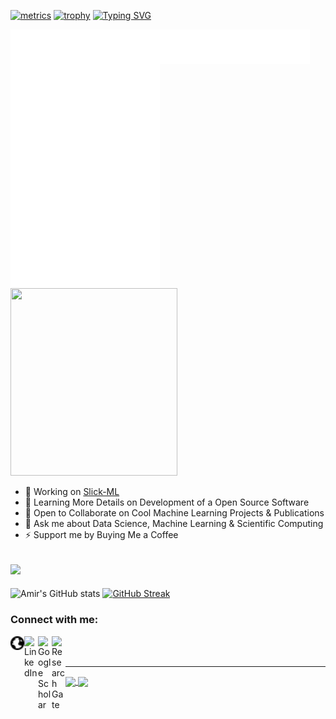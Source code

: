 [![metrics](https://github.com/amirhessam88/amirhessam88/actions/workflows/metrics.yml/badge.svg?branch=master)](https://github.com/amirhessam88/amirhessam88/actions/workflows/metrics.yml)
[![trophy](https://github-profile-trophy.vercel.app/?username=amirhessam88&theme=onedark&column=7&margin-w=15&margin-h=15)](https://github.com/ryo-ma/github-profile-trophy&theme=dark)
[![Typing SVG](https://readme-typing-svg.herokuapp.com?font=Fira+Code&size=22&duration=3000&pause=1000&color=5F7FFF&center=true&vCenter=true&width=600&lines=Machine+Learning+Engineer;Software+Engineer;Open+Source+Contributor)](https://git.io/typing-svg)


<a href="https://metrics.lecoq.io/about/amirhessam88"><img src="assets/metrics_left.svg" align="left" width="47.5%"></img></a>
<a href="https://metrics.lecoq.io/about/amirhessam88"><img src="assets/metrics_right.svg" align="left" width="47.5%"></img></a>


<img src="assets/banner.gif" width="267" height="300"/>

- 🔭 Working on [Slick-ML](https://github.com/slickml/slick-ml)
- 🌱 Learning More Details on Development of a Open Source Software
- 👯 Open to Collaborate on Cool Machine Learning Projects & Publications
- 💬 Ask me about Data Science, Machine Learning & Scientific Computing
- ⚡ Support me by Buying Me a Coffee 

<a href="https://www.buymeacoffee.com/amirhessam"><img src="https://img.buymeacoffee.com/button-api/?text=Buy me a coffee&emoji=&slug=amirhessam&button_colour=5F7FFF&font_colour=ffffff&font_family=Cookie&outline_colour=000000&coffee_colour=FFDD00"></a>
---

![Amir's GitHub stats](https://github-readme-stats.vercel.app/api?username=amirhessam88&show_icons=true&theme=tokyonight&hide_border=true&count_private=true&include_all_commits=true&custom_title=Amir's%20GitHub%20Stats)
[![GitHub Streak](https://github-readme-streak-stats.herokuapp.com/?user=amirhessam88&theme=tokyonight&hide_border=true)](https://git.io/streak-stats)

### Connect with me:
[<img align="left" alt="Website" width="22px" src="https://raw.githubusercontent.com/iconic/open-iconic/master/svg/globe.svg" />][website]
[<img align="left" alt="LinkedIn" width="22px" src="https://cdn.jsdelivr.net/npm/simple-icons@v3/icons/linkedin.svg" />][linkedin]
[<img align="left" alt="Google Scholar" width="22px" src="https://cdn.jsdelivr.net/npm/simple-icons@v3/icons/googlescholar.svg" />][gscholar]
[<img align="left" alt="Research Gate" width="22px" src="https://cdn.jsdelivr.net/npm/simple-icons@v3/icons/researchgate.svg" />][rgate]

<br />
<br />



<!--
[![Top Langs](https://github-readme-stats.vercel.app/api/top-langs/?username=amirhessam88)](https://github.com/anuraghazra/github-readme-stats)
-->

---
<!--
<img align="left" alt="amirhessam88's Github Stats" src="https://github-readme-stats.vercel.app/api?username=amirhessam88&theme=highcontrast&show_icons=true&hide_border=true" />
-->


<!-- <a href="https://www.amirhessam.com">
  <img align="center" src="https://github-readme-stats.vercel.app/api?username=amirhessam88&show_icons=true&include_all_commits=true&theme=highcontrast" alt="Amir's Github Stats" />
</a> -->


<a href="https://github.com/slickml/slickml">
  <img align="center" src="https://github-readme-stats.vercel.app/api/pin/?username=amirhessam88&repo=slick-ml&theme=highcontrast" />
</a>

<a href="https://amirhessam88.github.io">
  <img align="center" src="https://github-readme-stats.vercel.app/api/pin/?username=amirhessam88&repo=amirhessam88.github.io&theme=highcontrast" />
</a>    






[website]: https://www.amirhessam.com/
[linkedin]: https://www.linkedin.com/in/amirhessam/
[gscholar]: https://scholar.google.com/citations?user=CnHZjFAAAAAJ&hl=en/
[rgate]: https://www.researchgate.net/profile/Amirhessam_Tahmassebi/
[python]: https://www.python.org/
[git]: https://git-scm.com/
[github]: https://www.github.com/
[bash]: https://www.gnu.org/software/bash/
[opensuse]: https://www.opensuse.org/
[jupyter]: https://jupyter.org/
[pandas]: https://pandas.pydata.org/
[tensorflow]: https://www.tensorflow.org/
[pytorch]: https://pytorch.org/
[keras]: https://keras.io/
[vim]: https://www.vim.org/download.php


<br />
<br />



<!-- END OF README  -->

<!--
**amirhessam88/amirhessam88** is a ✨ _special_ ✨ repository because its `README.md` (this file) appears on your GitHub profile.

Here are some ideas to get you started:

- 🔭 I’m currently working on ...
- 🌱 I’m currently learning ...
- 👯 I’m looking to collaborate on ...
- 🤔 I’m looking for help with ...
- 💬 Ask me about ...
- 📫 How to reach me: ...
- 😄 Pronouns: ...
- ⚡ Fun fact: ...
-->

